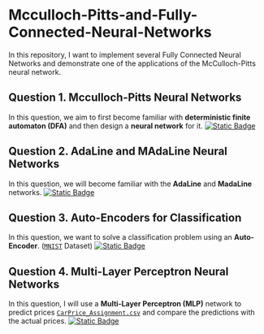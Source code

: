 # Mcculloch-Pitts-and-Fully-Connected-Neural-Networks
In this repository, I want to implement several Fully Connected Neural Networks and demonstrate one of the applications of the McCulloch-Pitts neural network.

## **Question 1.** Mcculloch-Pitts Neural Networks 

In this question, we aim to first become familiar with **deterministic finite automaton (DFA)** and then design a **neural network** for it. [![Static Badge](https://img.shields.io/badge/Question.1-Open-blue)](https://github.com/ErfanPanahi/Mcculloch-Pitts-and-Fully-Connected-Neural-Networks/tree/main/Q1)

## **Question 2.** AdaLine and MAdaLine Neural Networks

In this question, we will become familiar with the **AdaLine** and **MadaLine** networks. [![Static Badge](https://img.shields.io/badge/Question.2-Open-cyan)](https://github.com/ErfanPanahi/Mcculloch-Pitts-and-Fully-Connected-Neural-Networks/tree/main/Q2)

## **Question 3.** Auto-Encoders for Classification

In this question, we want to solve a classification problem using an **Auto-Encoder**. ([`MNIST`](https://github.com/ErfanPanahi/Mcculloch-Pitts-and-Fully-Connected-Neural-Networks/blob/main/Q3/mnist.npz) Dataset) [![Static Badge](https://img.shields.io/badge/Question.3-Open-green)](https://github.com/ErfanPanahi/Mcculloch-Pitts-and-Fully-Connected-Neural-Networks/tree/main/Q3)

## **Question 4.** Multi-Layer Perceptron Neural Networks

In this question, I will use a **Multi-Layer Perceptron (MLP)** network to predict prices [`CarPrice_Assignment.csv`](https://github.com/ErfanPanahi/Mcculloch-Pitts-and-Fully-Connected-Neural-Networks/blob/main/Q4/CarPrice_Assignment.csv) and compare the predictions with the actual prices.
 [![Static Badge](https://img.shields.io/badge/Question.4-Open-red)](https://github.com/ErfanPanahi/Mcculloch-Pitts-and-Fully-Connected-Neural-Networks/tree/main/Q4)
